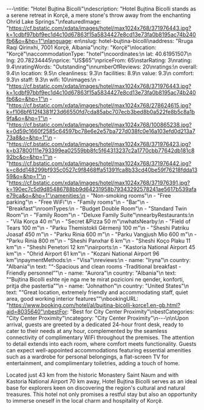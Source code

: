 ---\ntitle: "Hotel Bujtina Bicolli"\ndescription: "Hotel Bujtina Bicolli stands as a serene retreat in Korçë, a mere stone's throw away from the enchanting Ohrid Lake Springs."\nfeaturedImage: "https://cf.bstatic.com/xdata/images/hotel/max1024x768/371976443.jpg?k=1cdbf97bbf9ec1d4c10d67863f15a5834427e8cd13e73fa0b8195ac74b240fb6&o=&hp=1"\nlanguage: en\nslug: hotel-bujtina-bicolli\naddress: "Rruga Raqi Qirinxhi, 7001 Korçë, Albania"\ncity: "Korçë"\nlocation: "Korçë"\naccommodationType: "hotel"\ncoordinates:\n  lat: 40.61951507\n  lng: 20.78234445\nprice: "US$65"\npriceFrom: 65\nstarRating: 3\nrating: 9.4\nratingWords: "Outstanding"\nnumberOfReviews: 20\nratings:\n  overall: 9.4\n  location: 9.5\n  cleanliness: 9.3\n  facilities: 8.9\n  value: 9.3\n  comfort: 9.3\n  staff: 9.3\n  wifi: 10\nimages:\n  - "https://cf.bstatic.com/xdata/images/hotel/max1024x768/371976443.jpg?k=1cdbf97bbf9ec1d4c10d67863f15a5834427e8cd13e73fa0b8195ac74b240fb6&o=&hp=1"\n  - "https://cf.bstatic.com/xdata/images/hotel/max1024x768/278624615.jpg?k=f106bf612f4381f23d66550fd7cda85abc707ecb3bed8b0a522fe8b5c8a1b9fa&o=&hp=1"\n  - "https://cf.bstatic.com/xdata/images/hotel/max1024x768/100865238.jpg?k=0d59c1660f2585c64597bc78e6e2e57ba727d038fc0e16a103efd0d213a773a8&o=&hp=1"\n  - "https://cf.bstatic.com/xdata/images/hotel/max1024x768/371976423.jpg?k=b37800111e793399ea02559bb8fc5f64313237c2a1770cbb77642db181c892bc&o=&hp=1"\n  - "https://cf.bstatic.com/xdata/images/hotel/max1024x768/371976442.jpg?k=c8dd148299bf935c0527c9f8468ffa51391fca8b33cd40be59f76218fdda1359&o=&hp=1"\n  - "https://cf.bstatic.com/xdata/images/hotel/max1024x768/371976391.jpg?k=190ec7c5d9d85486788bb9d64231958b79343292578241ae5617b539afae79ca&o=&hp=1"\namenities:\n  - "Non-smoking rooms"\n  - "Free parking"\n  - "Free WiFi"\n  - "Family rooms"\n  - "Bar"\n  - "Breakfast"\nroomTypes:\n  - "Budget Double Room"\n  - "Standard Twin Room"\n  - "Family Room"\n  - "Deluxe Family Suite"\nnearbyRestaurants:\n  - "Vila Korça 40 m"\n  - "Secret &Pizza 50 m"\nwhatsNearby:\n  - "Field of Tears 100 m"\n  - "Parku Themistokli Gërmenji 100 m"\n  - "Sheshi Patriku Joasaf 450 m"\n  - "Parku Rinia 600 m"\n  - "Parku Vangjush Mio 600 m"\n  - "Parku Rinia 800 m"\n  - "Sheshi Panxhar 6 km"\n  - "Sheshi Koço Plaku 11 km"\n  - "Sheshi Penetori 12 km"\nairports:\n  - "Kastoria National Airport 45 km"\n  - "Ohrid Airport 61 km"\n  - "Kozani National Airport 96 km"\npaymentMethods:\n  - "Visa"\nreviews:\n  - name: "Iryna"\n    country: "Albania"\n    text: "“-Spacious and clean rooms -Traditional breakfast - Friendly personnel”"\n  - name: "Aurora"\n    country: "Albania"\n    text: "“Bujtina Bicolli eshte nje nga me te mirat pozicioni ne qender, konforti, pritja dhe pastertia”"\n  - name: "Johnathon"\n    country: "United States"\n    text: "“Great location, extremely friendly and accommodating staff, quiet area, good working interior features”"\nbookingURL: "https://www.booking.com/hotel/al/bujtina-bicolli-korce1.en-gb.html?aid=8035640"\nbestFor: "Best for City Center Proximity"\nbestCategories: "City Center Proximity"\ncategory: "City Center Proximity"\n---\n\nUpon arrival, guests are greeted by a dedicated 24-hour front desk, ready to cater to their needs at any hour, complemented by the seamless connectivity of complimentary WiFi throughout the premises. The attention to detail extends into each room, where comfort meets functionality. Guests can expect well-appointed accommodations featuring essential amenities such as a wardrobe for personal belongings, a flat-screen TV for entertainment, and complimentary toiletries, adding a touch of home.

Located just 43 km from the historic Monastery Saint Naum and with Kastoria National Airport 70 km away, Hotel Bujtina Bicolli serves as an ideal base for explorers keen on discovering the region's cultural and natural treasures. This hotel not only promises a restful stay but also an opportunity to immerse oneself in the local charm and hospitality of Korçë.